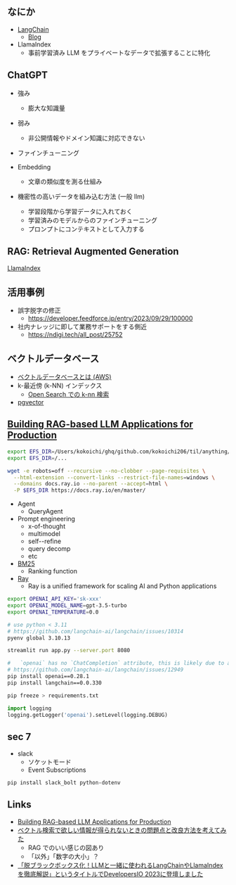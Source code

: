 ## なにか

- [LangChain](https://www.langchain.com/)
  - [Blog](https://blog.langchain.dev/)
- LlamaIndex
  - 事前学習済み LLM をプライベートなデータで拡張することに特化

## ChatGPT

- 強み
  - 膨大な知識量
- 弱み
  - 非公開情報やドメイン知識に対応できない
- ファインチューニング
- Embedding
  - 文章の類似度を測る仕組み

- 機密性の高いデータを組み込む方法 (一般 llm)
  - 学習段階から学習データに入れておく
  - 学習済みのモデルからのファインチューニング
  - プロンプトにコンテキストとして入力する

## RAG: Retrieval Augmented Generation

[LlamaIndex](https://gpt-index.readthedocs.io/en/latest/getting_started/concepts.html)

## 活用事例

- 誤字脱字の修正
  - https://developer.feedforce.jp/entry/2023/09/29/100000
- 社内ナレッジに即して業務サポートをする側近
  - https://ndigi.tech/all_post/25752

## ベクトルデータベース

- [ベクトルデータベースとは (AWS)](https://aws.amazon.com/jp/what-is/vector-databases/)
- k-最近傍 (k-NN) インデックス
  - [Open Search での k-nn 検索](https://docs.aws.amazon.com/ja_jp/opensearch-service/latest/developerguide/knn.html#knn-settings)
- [pgvector](https://github.com/pgvector/pgvector)

## [Building RAG-based LLM Applications for Production](https://www.anyscale.com/blog/a-comprehensive-guide-for-building-rag-based-llm-applications-part-1)

``` sh
export EFS_DIR=/Users/kokoichi/ghq/github.com/kokoichi206/til/anything/llm
export EFS_DIR=/...

wget -e robots=off --recursive --no-clobber --page-requisites \
  --html-extension --convert-links --restrict-file-names=windows \
  --domains docs.ray.io --no-parent --accept=html \
  -P $EFS_DIR https://docs.ray.io/en/master/
```

- Agent
  - QueryAgent
- Prompt engineering
  - x-of-thought
  - multimodel
  - self--refine
  - query decomp
  - etc
- [BM25](https://en.wikipedia.org/wiki/Okapi_BM25)
  - Ranking function
- [Ray](https://github.com/ray-project/ray)
  - Ray is a unified framework for scaling AI and Python applications

``` sh
export OPENAI_API_KEY='sk-xxx'
export OPENAI_MODEL_NAME=gpt-3.5-turbo
export OPENAI_TEMPERATURE=0.0

# use python < 3.11
# https://github.com/langchain-ai/langchain/issues/10314
pyenv global 3.10.13

streamlit run app.py --server.port 8080

#   `openai` has no `ChatCompletion` attribute, this is likely due to an old version of the openai package.
# https://github.com/langchain-ai/langchain/issues/12949
pip install openai==0.28.1
pip install langchain==0.0.330

pip freeze > requirements.txt
```

``` python
import logging
logging.getLogger('openai').setLevel(logging.DEBUG)
```

## sec 7

- slack
  - ソケットモード
  - Event Subscriptions

``` sh
pip install slack_bolt python-dotenv
```

## Links

- [Building RAG-based LLM Applications for Production](https://www.anyscale.com/blog/a-comprehensive-guide-for-building-rag-based-llm-applications-part-1)
- [ベクトル検索で欲しい情報が得られないときの問題点と改良方法を考えてみた](https://dev.classmethod.jp/articles/problem-and-improve-methods-of-vector-search/)
  - RAG でのいい感じの図あり
  - 「以外」「数字の大小」？
- [「脱ブラックボックス化！LLMと一緒に使われるLangChainやLlamaIndexを徹底解説」というタイトルでDevelopersIO 2023に登壇しました](https://dev.classmethod.jp/articles/openai-langchain-llamaindex-devio2023/)
